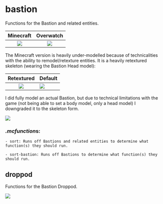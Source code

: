 # bastion
Functions for the Bastion and related entities.

Minecraft   |   Overwatch
:----------:|:-----------:
![](https://i.gyazo.com/3c5f4985b7a4df02fec877d39424bdf2.png)   |   ![](https://img00.deviantart.net/85b5/i/2015/274/1/4/bastion___overwatch___close_look_at_model_by_plank_69-d9bm2g3.png)

The Minecraft version is heavily under-modelled because of technicalities with the ability to remodel/retexture entities.  It is a heavily retextured skeleton (wearing the Bastion Head model):

Retextured  |   Default
:----------:|:-----------|
![](https://i.imgur.com/xloSy9W.png)  |   ![](https://i.imgur.com/6GWBzYT.png)

I did fully model an actual Bastion, but due to technical limitations with the game (not being able to set a body model, only a head model) I downgraded it to the skeleton form.

![](https://i.imgur.com/fu44t0R.png)

### *.mcfunction*s:
    - sort: Runs off Bastions and related entities to determine what function(s) they should run.
    
    - sort-bastion: Runs off Bastions to determine what function(s) they should run.
    
## droppod
Functions for the Bastion Droppod.

![](https://media.giphy.com/media/l3mZg2E5ftFj9bWmI/giphy.gif)
